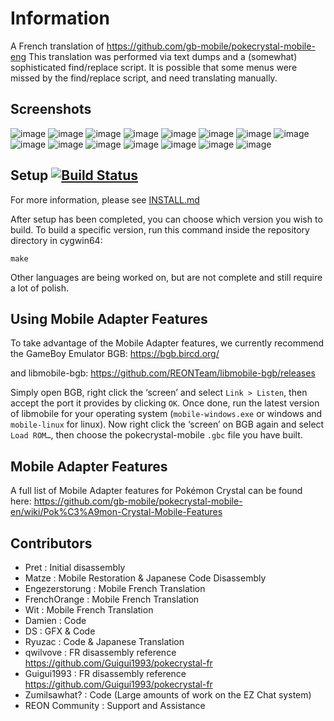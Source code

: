 # Information
A French translation of https://github.com/gb-mobile/pokecrystal-mobile-eng
This translation was performed via text dumps and a (somewhat) sophisticated find/replace script.
It is possible that some menus were missed by the find/replace script, and need translating manually.

## Screenshots

![image](https://github.com/user-attachments/assets/bde26dd9-6e74-4ad6-8780-249b5925557a)
![image](https://github.com/user-attachments/assets/a8a720ae-8e46-41c0-8459-d311005a070b)
![image](https://github.com/user-attachments/assets/fa4b98d7-c56b-41ae-9d86-66a223dd8398)
![image](https://github.com/user-attachments/assets/db372ef0-f38e-4bf8-8b42-719c32603a43)
![image](https://github.com/user-attachments/assets/b7cc7848-d40c-429a-b55d-1051c558c48c)
![image](https://github.com/user-attachments/assets/c91d4ef5-897c-4ea8-801c-e7bb46cee588)
![image](https://github.com/user-attachments/assets/062b32b9-9cf3-4603-8cc1-c13064b4a101)
![image](https://github.com/user-attachments/assets/a8f55a27-1f6f-428a-b9f5-918e1d4e3347)
![image](https://github.com/user-attachments/assets/994e4f6f-6159-4b38-b46d-9481b73d3bb0)
![image](https://github.com/user-attachments/assets/15b63090-ef5d-4b0d-8e31-e363c8178fc5)
![image](https://github.com/user-attachments/assets/6aeca466-a593-4abe-ae32-4ce151e07b63)
![image](https://github.com/user-attachments/assets/06c0654b-bc3d-4232-9000-295dc5e694d2)
![image](https://github.com/user-attachments/assets/2abde9ae-f81a-4127-88ea-5ee12f8479bf)
![image](https://github.com/user-attachments/assets/7a66781d-de80-4fc9-a735-aed4cb8fba1a)
![image](https://github.com/user-attachments/assets/dba4da73-8a44-4b71-bb5d-b69d163a1275)




## Setup [![Build Status][ci-badge]][ci]

For more information, please see [INSTALL.md](INSTALL.md)

After setup has been completed, you can choose which version you wish to build.
To build a specific version, run this command inside the repository directory in cygwin64:

`make`


Other languages are being worked on, but are not complete and still require a lot of polish.

## Using Mobile Adapter Features

To take advantage of the Mobile Adapter features, we currently recommend the GameBoy Emulator BGB:
https://bgb.bircd.org/

and libmobile-bgb:
https://github.com/REONTeam/libmobile-bgb/releases

Simply open BGB, right click the ‘screen’ and select `Link > Listen`, then accept the port it provides by clicking `OK`.
Once done, run the latest version of libmobile for your operating system (`mobile-windows.exe` or windows and `mobile-linux` for linux).
Now right click the ‘screen’ on BGB again and select `Load ROM…`, then choose the pokecrystal-mobile `.gbc` file you have built.

## Mobile Adapter Features

A full list of Mobile Adapter features for Pokémon Crystal can be found here:
https://github.com/gb-mobile/pokecrystal-mobile-en/wiki/Pok%C3%A9mon-Crystal-Mobile-Features

## Contributors

- Pret           : Initial disassembly
- Matze          : Mobile Restoration & Japanese Code Disassembly
- Engezerstorung : Mobile French Translation
- FrenchOrange   : Mobile French Translation
- Wit            : Mobile French Translation
- Damien         : Code
- DS             : GFX & Code
- Ryuzac         : Code & Japanese Translation
- qwilvove       : FR disassembly reference https://github.com/Guigui1993/pokecrystal-fr
- Guigui1993     : FR disassembly reference https://github.com/Guigui1993/pokecrystal-fr
- Zumilsawhat?   : Code (Large amounts of work on the EZ Chat system)
- REON Community : Support and Assistance

[ci]: https://github.com/pret/pokecrystal/actions
[ci-badge]: https://github.com/pret/pokecrystal/actions/workflows/main.yml/badge.svg
